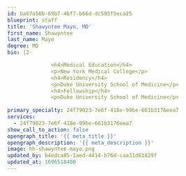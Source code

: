 ```yaml
---
id: ba67a56b-69b7-46f7-b66d-dc593f5eca25
blueprint: staff
title: 'Shawyntee Mayo, MD'
first_name: Shawyntee
last_name: Mayo
degree: MD
bio: |2-

              <h4>Medical Education</h4>
              <p>New York Medical College</p>
              <h4>Residency</h4>
              <p>Duke University School of Medicine</p>
              <h4>Fellowship</h4>
              <p>Duke University School of Medicine</p>
          
primary_specialty: 24f79023-7e6f-418e-99be-661b3176eea7
services:
  - 24f79023-7e6f-418e-99be-661b3176eea7
show_call_to_action: false
opengraph_title: '{{ meta_title }}'
opengraph_description: '{{ meta_description }}'
image: hh-shawyntee-mayo.png
updated_by: b4edca85-1aed-4414-b76d-caa31d61829f
updated_at: 1696518400
---
```

